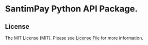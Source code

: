 # SantimPay Python API Package.

## License

The MIT License (MIT). Please see [License File](LICENSE.md) for more information.
